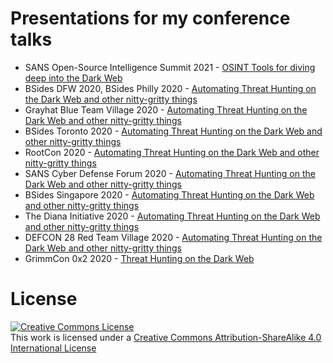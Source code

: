 # Presentations for my conference talks

- SANS Open-Source Intelligence Summit 2021 - [OSINT Tools for diving deep into the Dark Web](SANS%20Open%20Source%20Intelligence%20Summit%202021/OSINT%20Tools%20for%20diving%20deep%20Dark%20Web.pdf)
- BSides DFW 2020, BSides Philly 2020 - [Automating Threat Hunting on the Dark Web and other nitty-gritty things](BSides%20DFW%202020/Automate_Dark_Web_Hunting.pdf)
- Grayhat Blue Team Village 2020 - [Automating Threat Hunting on the Dark Web and other nitty-gritty things](Grayhat%20Blue%20Team%20Village%202020/Automate_Dark_Web_Hunting.pdf)
- BSides Toronto 2020 - [Automating Threat Hunting on the Dark Web and other nitty-gritty things](BSides%20Toronto%202020/Automate_Dark_Web_Hunting.pdf)
- RootCon 2020 - [Automating Threat Hunting on the Dark Web and other nitty-gritty things](RootCon%202020/Automate_Dark_Web_Hunting.pdf)
- SANS Cyber Defense Forum 2020 - [Automating Threat Hunting on the Dark Web and other nitty-gritty things](SANS%20Cyber%20Defense%20Forum%202020/Automate_Dark_Web_Hunting.pdf)
- BSides Singapore 2020 - [Automating Threat Hunting on the Dark Web and other nitty-gritty things](BSides%20Singapore%202020/Automate_Dark_Web_Hunting.pdf)
- The Diana Initiative 2020 - [Automating Threat Hunting on the Dark Web and other nitty-gritty things](The%20Diana%20Initiative%202020/Automate_Dark_Web_Hunting.pdf)
- DEFCON 28 Red Team Village 2020 - [Automating Threat Hunting on the Dark Web and other nitty-gritty things](DEFCON%2028%20Red%20Team%20Village%202020/Automate_Dark_Web_Hunting.pdf)
- GrimmCon 0x2 2020 - [Threat Hunting on the Dark Web](GrimmCon%200x2%202020/Threat_Hunting_on_the_Dark_Web.pdf)



# License

<a rel="license" href="http://creativecommons.org/licenses/by-sa/4.0/"><img alt="Creative Commons License" style="border-width:0" src="https://i.creativecommons.org/l/by-sa/4.0/88x31.png" /></a><br />This work is licensed under a <a rel="license" href="http://creativecommons.org/licenses/by-sa/4.0/">Creative Commons Attribution-ShareAlike 4.0 International License</a>
